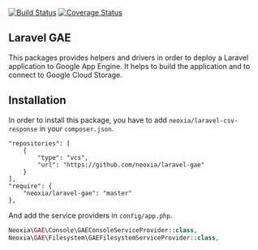[![Build Status](https://travis-ci.org/neoxia/laravel-gae.svg?branch=master)](https://travis-ci.org/neoxia/laravel-gae)
[![Coverage Status](https://coveralls.io/repos/github/neoxia/laravel-gae/badge.svg?branch=master)](https://coveralls.io/github/neoxia/laravel-gae?branch=master)

## Laravel GAE

This packages provides helpers and drivers in order to deploy a Laravel application to Google App Engine. It helps to build the application and to connect to Google Cloud Storage.

## Installation

In order to install this package, you have to add `neoxia/laravel-csv-response` in your `composer.json`.

```JS
"repositories": [
    {
        "type": "vcs",
        "url": "https://github.com/neoxia/laravel-gae"
    }
],
"require": {
    "neoxia/laravel-gae": "master"
},
```

And add the service providers in `config/app.php`.

```PHP
Neoxia\GAE\Console\GAEConsoleServiceProvider::class,
Neoxia\GAE\Filesystem\GAEFilesystemServiceProvider::class,
```
